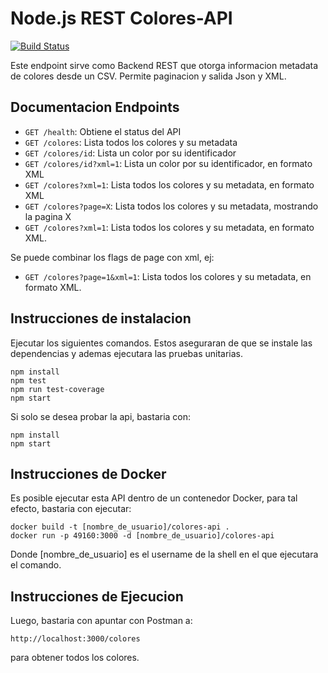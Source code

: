 # Node.js REST Colores-API

[![Build Status](https://travis-ci.org/radocode/api-color-selector.svg?branch=master)](https://travis-ci.org/radocode/api-color-selector)

Este endpoint sirve como Backend REST que otorga informacion metadata de colores desde un CSV. Permite paginacion y salida Json y XML.

## Documentacion Endpoints
* `GET /health`: Obtiene el status del API
* `GET /colores`: Lista todos los colores y su metadata
* `GET /colores/id`: Lista un color por su identificador
* `GET /colores/id?xml=1`: Lista un color por su identificador, en formato XML
* `GET /colores?xml=1`: Lista todos los colores y su metadata, en formato XML
* `GET /colores?page=X`: Lista todos los colores y su metadata, mostrando la pagina X
* `GET /colores?xml=1`: Lista todos los colores y su metadata, en formato XML.

Se puede combinar los flags de page con xml, ej:
* `GET /colores?page=1&xml=1`: Lista todos los colores y su metadata, en formato XML.

## Instrucciones de instalacion

Ejecutar los siguientes comandos. Estos aseguraran de que se instale las dependencias
y ademas ejecutara las pruebas unitarias.

```
npm install
npm test
npm run test-coverage
npm start
```

Si solo se desea probar la api, bastaria con:

```
npm install
npm start
```
## Instrucciones de Docker

Es posible ejecutar esta API dentro de un contenedor Docker, para tal efecto, bastaria con ejecutar:

```
docker build -t [nombre_de_usuario]/colores-api .  
docker run -p 49160:3000 -d [nombre_de_usuario]/colores-api
```

Donde [nombre_de_usuario] es el username de la shell en el que ejecutara el comando.

## Instrucciones de Ejecucion

Luego, bastaria con apuntar con Postman a:

```
http://localhost:3000/colores 
```

para obtener todos los colores.
